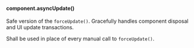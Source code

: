 
#### component.asyncUpdate()

Safe version of the `forceUpdate()`. Gracefully handles component disposal and UI update transactions.

Shall be used in place of every manual call to `forceUpdate()`.